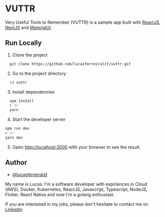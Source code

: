 
# VUTTR

Very Useful Tools to Remember (VUTTR) is a sample app built with [ReactJS](https://reactjs.org), [NextJS](https://nextjs.org) and [MaterialUI](https://material-ui.com).


## Run Locally

1. Clone the project

```bash
  git clone https://github.com/lucasferreiralsf/vuttr.git
```

2. Go to the project directory

```bash
  cd vuttr
```

3. Install dependencies

```bash
  npm install
  # or
  yarn
```

4. Start the developer server

```bash
npm run dev
# or
yarn dev
```

5. Open [http://localhost:3000](http://localhost:3000) with your browser to see the result.
## Author

- [@lucasferreiralsf](https://www.github.com/lucasferreiralsf)

My name is Lucas. I'm a software developer with expiriences in Cloud (AWS), Docker, Kubernetes, ReactJS, Javascript, Typescript, NodeJS, Flutter, React Native and now I'm a golang enthusiast.

If you are interested in my jobs, please don't hesitate to contact me on [Linkedin](https://www.linkedin.com/in/lucasferreiralsf/)